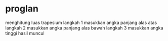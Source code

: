 # proglan
menghitung luas trapesium
langkah 1 masukkan angka panjang alas atas
langkah 2 masukkan angka panjang alas bawah
langkah 3 masukkan angka tinggi
hasil muncul
